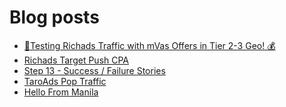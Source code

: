 # Blog posts
<!-- BLOG-POST-LIST:START -->
- [🔬Testing Richads Traffic with mVas Offers in Tier 2-3 Geo! 💰](https://afflift.com/f/threads/%F0%9F%94%ACtesting-richads-traffic-with-mvas-offers-in-tier-2-3-geo-%F0%9F%92%B0.10420/)
- [Richads Target Push CPA](https://afflift.com/f/threads/richads-target-push-cpa.10408/)
- [Step 13 - Success / Failure Stories](https://afflift.com/f/threads/step-13-success-failure-stories.7484/)
- [TaroAds Pop Traffic](https://afflift.com/f/threads/taroads-pop-traffic.10394/)
- [Hello From Manila](https://afflift.com/f/threads/hello-from-manila.10418/)
<!-- BLOG-POST-LIST:END -->
